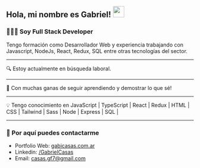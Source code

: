 <h2> Hola, mi nombre es Gabriel! <img src="https://media.giphy.com/media/hvRJCLFzcasrR4ia7z/giphy.gif" width="30"></h2>
<h3>👨🏻‍💻 Soy Full Stack Developer</h3>
Tengo formación como Desarrollador Web y experiencia trabajando con Javascript, NodeJs, React, Redux, SQL entre otras tecnologías del sector.
<hr/>
🔍 Estoy actualmente en búsqueda laboral.
<hr/>
🚀 Con muchas ganas de seguir aprendiendo y demostrar lo que sé!
<hr/>
💡 Tengo conocimiento en JavaScript | TypeScript | React | Redux | HTML | CSS | Tailwind | Sass | Node | Express | SQL |
<hr/>

<h3>📩 Por aquí puedes contactarme</h3>

- Portfolio Web: <a href="https://www.gabicasas.com.ar/" target="_blank">gabicasas.com.ar</a>
- Linkedin: <a href="https://www.linkedin.com/in/bygabicasas/" target="_blank">/GabrielCasas</a>
- Email: <a href="mailto:casas.gf77@gmail.com" target="_blank">casas.gf7@gmail.com</a>